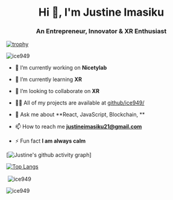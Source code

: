 <h1 align="center">Hi 👋, I'm Justine Imasiku</h1>
<h3 align="center">An Entrepreneur, Innovator & XR Enthusiast</h3>

[![trophy](https://github-profile-trophy.vercel.app/?username=ice949&theme=onedark)](https://github.com/ryo-ma/github-profile-trophy)

<p align="left"> <img src="https://komarev.com/ghpvc/?username=ice949&label=Profile%20views&color=0e75b6&style=flat" alt="ice949" /> </p>

- 🔭 I’m currently working on **Nicetylab**

- 🌱 I’m currently learning **XR**

- 👯 I’m looking to collaborate on **XR**

- 👨‍💻 All of my projects are available at [github/ice949/](github/ice949/)

- 💬 Ask me about **React, JavaScript, Blockchain, **

- 📫 How to reach me **justineimasiku21@gmail.com**

- ⚡ Fun fact **I am always calm**

[![Justine's github activity graph](https://github-readme-activity-graph.vercel.app/graph?username=ice949&bg_color=06051a&title_color=076f7a&color=076f7a&line=05d4eb&point=fff)]

[![Top Langs](https://github-readme-stats.vercel.app/api/top-langs/?username=ice949&langs_count=20&layout=compact&theme=vision-friendly-dark&count_private=true)](https://github.com/anuraghazra/github-readme-stats)

<p>&nbsp;<img align="center" src="https://github-readme-stats.vercel.app/api?username=ice949&show_icons=true&locale=en&theme=tokyonight&no-bg=false&no-frame=false&count_private=true" alt="ice949" /></p>

<p><img align="center" src="https://github-readme-streak-stats.herokuapp.com/?user=ice949&&theme=tokyonight&no-bg=false&no-frame=false&count_private=true" alt="ice949" /></p>
